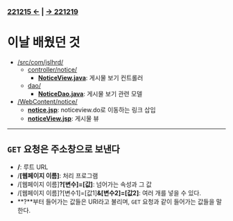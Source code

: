 ﻿#
### [221215 ←](/../221205-230127_JSP/22-12/221215/) | [→ 221219](/../221205-230127_JSP/22-12/221219/)

# 이날 배웠던 것

- [/src/com/jslhrd/](/../221205-230127_JSP/22-12/221216/jslhrdServlet/src/com/jslhrd/)
    - [controller/notice/](/../221205-230127_JSP/22-12/221216/jslhrdServlet/src/com/jslhrd/controller/notice/)
        - [**NoticeView.java**](/../221205-230127_JSP/22-12/221216/jslhrdServlet/src/com/jslhrd/controller/notice/NoticeView.java): 게시물 보기 컨트롤러
    - [dao/](/../221205-230127_JSP/22-12/221216/jslhrdServlet/src/com/jslhrd/dao/)
        - [**NoticeDao.java**](/../221205-230127_JSP/22-12/221216/jslhrdServlet/src/com/jslhrd/dao/NoticeDao.java): 게시물 보기 관련 모델
- [/WebContent/notice/](/../221205-230127_JSP/22-12/221216/jslhrdServlet/WebContent/notice)
    - [**notice.jsp**](/../221205-230127_JSP/22-12/221216/jslhrdServlet/WebContent/notice/notice.jsp): noticeview.do로 이동하는 링크 삽입
    - [**noticeView.jsp**](/../221205-230127_JSP/22-12/221216/jslhrdServlet/WebContent/notice/noticeView.jsp): 게시물 뷰

---

## `GET` 요청은 주소창으로 보낸다

- **/**: 루트 URL
- /**[웹페이지 이름]**: 처리 프로그램
- /[웹페이지 이름]**?[변수]=[값]**: 넘어가는 속성과 그 값
- /[웹페이지 이름]?[변수1]=[값1]**&[변수2]=[값2]**: 여러 개를 넣을 수 있다.
- **?**부터 들어가는 값들은 URI라고 불리며, `GET` 요청과 같이 들어가는 값들을 말한다.